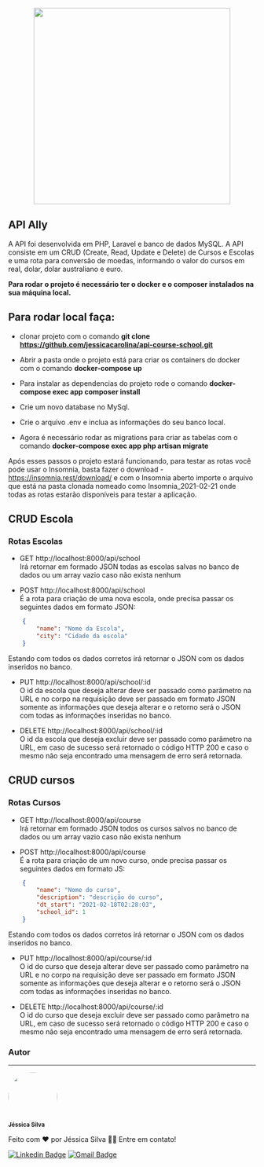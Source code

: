 <p align="center"><a href="https://laravel.com" target="_blank"><img src="https://raw.githubusercontent.com/laravel/art/master/logo-lockup/5%20SVG/2%20CMYK/1%20Full%20Color/laravel-logolockup-cmyk-red.svg" width="400"></a></p>

## API Ally 

A API foi desenvolvida em PHP, Laravel e banco de dados MySQL.
A API consiste em um CRUD (Create, Read, Update e Delete) de Cursos e Escolas e uma rota para conversão de moedas, informando o valor do cursos em real, dolar, dolar australiano e euro. 


**Para rodar o projeto é necessário ter o docker e o composer instalados na sua máquina local.**

## Para rodar local faça:
- clonar projeto com o comando **git clone https://github.com/jessicacarolina/api-course-school.git**

-  Abrir a pasta onde o projeto está para criar os containers do docker com o comando **docker-compose up**

- Para instalar as dependencias do projeto rode o comando **docker-compose exec app composer install**

- Crie um novo database no MySql.

- Crie o arquivo .env e inclua as informações do seu banco local.

- Agora é necessário rodar as migrations para criar as tabelas com o comando **docker-compose exec app php artisan migrate**

Após esses passos o projeto estará funcionando, para testar as rotas você pode usar o Insomnia, basta fazer o download - https://insomnia.rest/download/ e com o Insomnia aberto importe o arquivo que está na pasta clonada nomeado como Insomnia_2021-02-21 onde todas as rotas estarão disponíveis para testar a aplicação.

## CRUD Escola
### Rotas Escolas
- GET http://localhost:8000/api/school <br>
Irá retornar em formado JSON todas as escolas salvas no banco de dados ou um array vazio caso não exista nenhum 

- POST http://localhost:8000/api/school <br>
É a rota para criação de uma nova escola, onde precisa passar os seguintes dados em formato JSON: <br> 
```json
    {
	    "name": "Nome da Escola",
	    "city": "Cidade da escola"
    }
```
Estando com todos os dados corretos irá retornar o JSON com os dados inseridos no banco.

- PUT http://localhost:8000/api/school/:id <br>
O id da escola que deseja alterar deve ser passado como parâmetro na URL e no corpo na requisição deve ser passado em formato JSON somente as informações que deseja alterar e o retorno será o JSON com todas as informações inseridas no banco. 

- DELETE http://localhost:8000/api/school/:id <br>
O id da escola que deseja excluir deve ser passado como parâmetro na URL, em caso  de sucesso será retornado o código HTTP 200 e caso o mesmo não seja encontrado uma mensagem de erro será retornada.


## CRUD cursos
### Rotas Cursos
- GET http://localhost:8000/api/course <br>
Irá retornar em formado JSON todos os cursos salvos no banco de dados ou um array vazio caso não exista nenhum 

- POST http://localhost:8000/api/course <br>
É a rota para criação de um novo curso, onde precisa passar os seguintes dados em formato JS: <br> 
```json
    {
        "name": "Nome do curso",
        "description": "descrição do curso",
        "dt_start": "2021-02-18T02:28:03",
        "school_id": 1
    }
```
Estando com todos os dados corretos irá retornar o JSON com os dados inseridos no banco.

- PUT http://localhost:8000/api/course/:id <br>
O id do curso que deseja alterar deve ser passado como parâmetro na URL e no corpo na requisição deve ser passado em formato JSON somente as informações que deseja alterar e o retorno será o JSON com todas as informações inseridas no banco. 

- DELETE http://localhost:8000/api/course/:id <br>
O id do curso que deseja excluir deve ser passado como parâmetro na URL, em caso  de sucesso será retornado o código HTTP 200 e caso o mesmo não seja encontrado uma mensagem de erro será retornada.

### Autor
---

 <img style="border-radius: 50%;" src="https://media-exp1.licdn.com/dms/image/C4D03AQFihflKcc1-Jw/profile-displayphoto-shrink_800_800/0/1596638285084?e=1619654400&v=beta&t=OBxqzj7WXBgMOs3B13rsyiIMriGzYZvooahUBL55TwY" width="100px;" alt=""/>
 <br />
 <sub><b>Jéssica Silva </b></sub>

Feito com ❤️ por Jéssica Silva 👋🏽 Entre em contato!

[![Linkedin Badge](https://img.shields.io/badge/-Jéssica-blue?style=flat-square&logo=Linkedin&logoColor=white&link=https://www.linkedin.com/in/)](https://www.linkedin.com/in/jessica-carolina-silva/) 
[![Gmail Badge](https://img.shields.io/badge/-jessica.carolina.silva26@gmail.com-c14438?style=flat-square&logo=Gmail&logoColor=white&link=mailto:jessica.carolina.silva26@gmail.com)](mailto:jessica.carolina.silva26@gmail.com)
